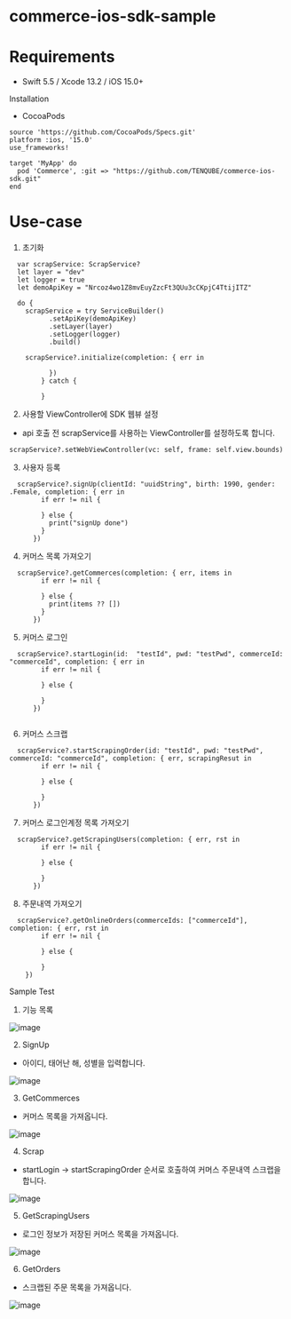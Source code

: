 # commerce-ios-sdk-sample

# Requirements
- Swift 5.5 / Xcode 13.2 / iOS 15.0+

Installation

- CocoaPods
```
source 'https://github.com/CocoaPods/Specs.git'
platform :ios, '15.0'
use_frameworks!

target 'MyApp' do
  pod 'Commerce', :git => "https://github.com/TENQUBE/commerce-ios-sdk.git"
end
```



# Use-case
1. 초기화
```
  var scrapService: ScrapService?
  let layer = "dev"
  let logger = true
  let demoApiKey = "Nrcoz4wo1Z8mvEuyZzcFt3QUu3cCKpjC4TtijITZ"
        
  do {
    scrapService = try ServiceBuilder()
          .setApiKey(demoApiKey)
          .setLayer(layer)
          .setLogger(logger)
          .build()
            
    scrapService?.initialize(completion: { err in
            
          })
        } catch {
            
        }
```


2. 사용할 ViewController에 SDK 웹뷰 설정
- api 호출 전 scrapService를 사용하는 ViewController를 설정하도록 합니다.
```
scrapService?.setWebViewController(vc: self, frame: self.view.bounds)
```


3. 사용자 등록
```
  scrapService?.signUp(clientId: "uuidString", birth: 1990, gender: .Female, completion: { err in
        if err != nil {

        } else {
          print("signUp done")
        }
      })
```


4. 커머스 목록 가져오기
```
  scrapService?.getCommerces(completion: { err, items in
        if err != nil {

        } else {
          print(items ?? [])        
        }
      })
```


5. 커머스 로그인
```
  scrapService?.startLogin(id:  "testId", pwd: "testPwd", commerceId: "commerceId", completion: { err in          
        if err != nil {
        
        } else {
        
        }
      })
        
```

6. 커머스 스크랩
```
  scrapService?.startScrapingOrder(id: "testId", pwd: "testPwd", commerceId: "commerceId", completion: { err, scrapingResut in
        if err != nil {
        
        } else {

        }
      })
```


7. 커머스 로그인계정 목록 가져오기
```
  scrapService?.getScrapingUsers(completion: { err, rst in
        if err != nil {
        
        } else {

        }
      })
```


8. 주문내역 가져오기
```
  scrapService?.getOnlineOrders(commerceIds: ["commerceId"], completion: { err, rst in
        if err != nil {

        } else {

        }
    })
```

Sample Test
1. 기능 목록

![image](https://user-images.githubusercontent.com/3009734/226293234-da0638eb-7f0a-4c24-8c40-4a8e0febcb0d.png)


2. SignUp
- 아이디, 태어난 해, 성별을 입력합니다.

![image](https://user-images.githubusercontent.com/3009734/226298645-feefcfd4-d145-4ec2-8702-aa5275c0ee67.png)


3. GetCommerces
- 커머스 목록을 가져옵니다.

![image](https://user-images.githubusercontent.com/3009734/226293561-f95a3d3f-3e4b-46bb-9e0e-e801f75ab1ac.png)


4. Scrap
- startLogin -> startScrapingOrder 순서로 호출하여 커머스 주문내역 스크랩을 합니다.

![image](https://user-images.githubusercontent.com/3009734/226293755-81ced1fa-83f5-4f2b-9499-397561ee38d8.png)


5. GetScrapingUsers
- 로그인 정보가 저장된 커머스 목록을 가져옵니다.

![image](https://user-images.githubusercontent.com/3009734/226295209-f685b9df-b72b-4c6f-b024-4f66b7ca052d.png)


6. GetOrders
- 스크랩된 주문 목록을 가져옵니다.

![image](https://user-images.githubusercontent.com/3009734/226296569-d2c9cd3b-15c0-4a19-949f-888101c03f41.png)

